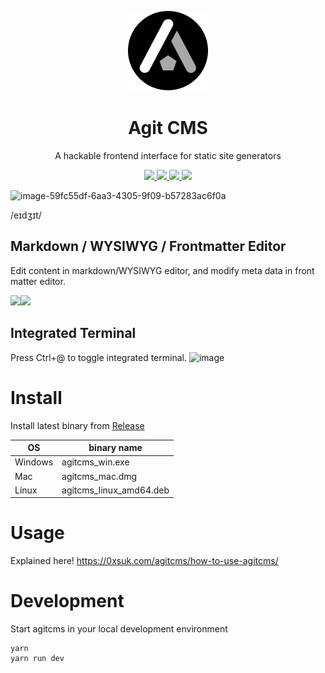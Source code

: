 <p align="center">
    <img src="https://github.com/0xsuk/agitcms/raw/main/public/icons/128x128.png">
    <h1 align="center">Agit CMS</h1>
    <p align="center">A hackable frontend interface for static site generators</p>
</p>

<p align="center">
  <a aria-label="Hugo" href="https://gohugo.io/">
    <img src="https://img.shields.io/badge/-hugo-ff69b4">
  </a>
  <a aria-label="Jekyll" href="https://jekyllrb.com/">
    <img src="https://img.shields.io/badge/-jekyll-red">
  </a>
  <a aria-label="Next.js" href="https://nextjs.org/">
    <img src="https://img.shields.io/badge/-next.js-black">
  </a>
  <a aria-label="Gatsby.js" href="https://www.gatsbyjs.com/">
    <img src="https://img.shields.io/badge/-gatsby.js-blueviolet">
  </a>
</p>

![image-59fc55df-6aa3-4305-9f09-b57283ac6f0a](https://user-images.githubusercontent.com/97814789/171836599-b3d0a87e-186b-4bb6-afa6-049fc9c5bd3b.png)



/eɪdʒɪt/  

## Markdown / WYSIWYG / Frontmatter Editor
Edit content in markdown/WYSIWYG editor, and modify meta data in front matter editor.

<img src="https://user-images.githubusercontent.com/97814789/171833851-b215b036-1fd1-461b-af04-cb770efe9b97.png" width="50%"><img src="https://user-images.githubusercontent.com/97814789/171833708-d6991249-2669-4c1b-be05-190d7035c7c6.png" width="50%">

## Integrated Terminal
Press Ctrl+@ to toggle integrated terminal.
![image](https://user-images.githubusercontent.com/97814789/171834291-29689bc3-dd43-4ecf-b2ee-31976b17eae3.png)


# Install
Install latest binary from [Release](https://github.com/0xsuk/agitcms/releases)

| OS | binary name |
| --- | --- |
| Windows | agitcms_win.exe |
| Mac | agitcms_mac.dmg |
| Linux | agitcms_linux_amd64.deb |


# Usage
Explained here! https://0xsuk.com/agitcms/how-to-use-agitcms/


# Development
Start agitcms in your local development environment
```
yarn 
yarn run dev
```
